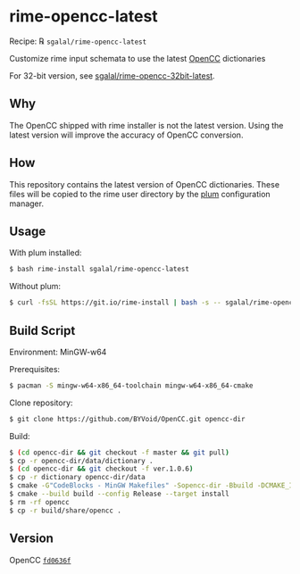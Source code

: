 # rime-opencc-latest

Recipe: ℞ `sgalal/rime-opencc-latest`

Customize rime input schemata to use the latest [OpenCC](https://github.com/BYVoid/OpenCC) dictionaries

For 32-bit version, see [sgalal/rime-opencc-32bit-latest](https://github.com/sgalal/rime-opencc-32bit-latest).

## Why

The OpenCC shipped with rime installer is not the latest version. Using the latest version will improve the accuracy of OpenCC conversion.

## How

This repository contains the latest version of OpenCC dictionaries. These files will be copied to the rime user directory by the [plum](https://github.com/rime/plum) configuration manager.

## Usage

With plum installed:

```sh
$ bash rime-install sgalal/rime-opencc-latest
```

Without plum:

```sh
$ curl -fsSL https://git.io/rime-install | bash -s -- sgalal/rime-opencc-latest
```

## Build Script

Environment: MinGW-w64

Prerequisites:

```sh
$ pacman -S mingw-w64-x86_64-toolchain mingw-w64-x86_64-cmake
```

Clone repository:

```sh
$ git clone https://github.com/BYVoid/OpenCC.git opencc-dir
```

Build:

```sh
$ (cd opencc-dir && git checkout -f master && git pull)
$ cp -r opencc-dir/data/dictionary .
$ (cd opencc-dir && git checkout -f ver.1.0.6)
$ cp -r dictionary opencc-dir/data
$ cmake -G"CodeBlocks - MinGW Makefiles" -Sopencc-dir -Bbuild -DCMAKE_INSTALL_PREFIX:PATH=.
$ cmake --build build --config Release --target install
$ rm -rf opencc
$ cp -r build/share/opencc .
```

## Version

OpenCC [`fd0636f`](https://github.com/BYVoid/OpenCC/commit/fd0636fa904cae284276eaeb8babb3254cba8398)
